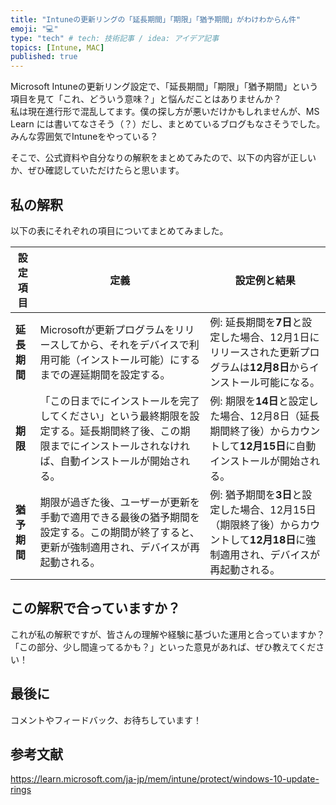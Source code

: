 ```yaml
---
title: "Intuneの更新リングの「延長期間」「期限」「猶予期間」がわけわからん件"
emoji: "💻" 
type: "tech" # tech: 技術記事 / idea: アイデア記事
topics: [Intune, MAC] 
published: true
---
```


Microsoft Intuneの更新リング設定で、「延長期間」「期限」「猶予期間」という項目を見て「これ、どういう意味？」と悩んだことはありませんか？  
私は現在進行形で混乱してます。僕の探し方が悪いだけかもしれませんが、MS Learn には書いてなさそう（？）だし、まとめているブログもなさそうでした。みんな雰囲気でIntuneをやっている？

そこで、公式資料や自分なりの解釈をまとめてみたので、以下の内容が正しいか、ぜひ確認していただけたらと思います。

## 私の解釈

以下の表にそれぞれの項目についてまとめてみました。

| 設定項目   | 定義 | 設定例と結果 |
|----------|----------|----------|
| **延長期間** | Microsoftが更新プログラムをリリースしてから、それをデバイスで利用可能（インストール可能）にするまでの遅延期間を設定する。| 例: 延長期間を**7日**と設定した場合、12月1日にリリースされた更新プログラムは**12月8日**からインストール可能になる。                         |
| **期限** | 「この日までにインストールを完了してください」という最終期限を設定する。延長期間終了後、この期限までにインストールされなければ、自動インストールが開始される。| 例: 期限を**14日**と設定した場合、12月8日（延長期間終了後）からカウントして**12月15日**に自動インストールが開始される。                     |
| **猶予期間** | 期限が過ぎた後、ユーザーが更新を手動で適用できる最後の猶予期間を設定する。この期間が終了すると、更新が強制適用され、デバイスが再起動される。 | 例: 猶予期間を**3日**と設定した場合、12月15日（期限終了後）からカウントして**12月18日**に強制適用され、デバイスが再起動される。             |

## この解釈で合っていますか？

これが私の解釈ですが、皆さんの理解や経験に基づいた運用と合っていますか？  「この部分、少し間違ってるかも？」といった意見があれば、ぜひ教えてください！

## 最後に

コメントやフィードバック、お待ちしています！

## 参考文献
https://learn.microsoft.com/ja-jp/mem/intune/protect/windows-10-update-rings
